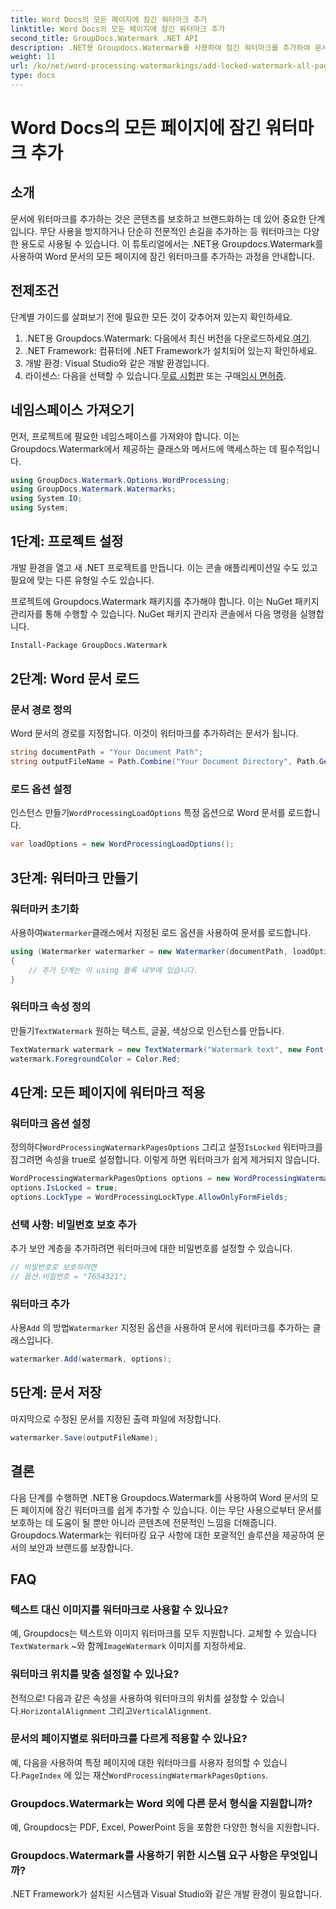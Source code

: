```yaml
---
title: Word Docs의 모든 페이지에 잠긴 워터마크 추가
linktitle: Word Docs의 모든 페이지에 잠긴 워터마크 추가
second_title: GroupDocs.Watermark .NET API
description: .NET용 Groupdocs.Watermark를 사용하여 잠긴 워터마크를 추가하여 문서를 보호하세요. 쉬운 구현을 위해 단계별 가이드를 따르세요.
weight: 11
url: /ko/net/word-processing-watermarkings/add-locked-watermark-all-pages-word-docs/
type: docs
---
```

# Word Docs의 모든 페이지에 잠긴 워터마크 추가

## 소개
문서에 워터마크를 추가하는 것은 콘텐츠를 보호하고 브랜드화하는 데 있어 중요한 단계입니다. 무단 사용을 방지하거나 단순히 전문적인 손길을 추가하는 등 워터마크는 다양한 용도로 사용될 수 있습니다. 이 튜토리얼에서는 .NET용 Groupdocs.Watermark를 사용하여 Word 문서의 모든 페이지에 잠긴 워터마크를 추가하는 과정을 안내합니다.
## 전제조건
단계별 가이드를 살펴보기 전에 필요한 모든 것이 갖추어져 있는지 확인하세요.
1. .NET용 Groupdocs.Watermark: 다음에서 최신 버전을 다운로드하세요.[여기](https://releases.groupdocs.com/Watermark/net/).
2. .NET Framework: 컴퓨터에 .NET Framework가 설치되어 있는지 확인하세요.
3. 개발 환경: Visual Studio와 같은 개발 환경입니다.
4.  라이센스: 다음을 선택할 수 있습니다.[무료 시험판](https://releases.groupdocs.com/) 또는 구매[임시 면허증](https://purchase.groupdocs.com/temporary-license/).
## 네임스페이스 가져오기
먼저, 프로젝트에 필요한 네임스페이스를 가져와야 합니다. 이는 Groupdocs.Watermark에서 제공하는 클래스와 메서드에 액세스하는 데 필수적입니다.
```csharp
using GroupDocs.Watermark.Options.WordProcessing;
using GroupDocs.Watermark.Watermarks;
using System.IO;
using System;
```
## 1단계: 프로젝트 설정

개발 환경을 열고 새 .NET 프로젝트를 만듭니다. 이는 콘솔 애플리케이션일 수도 있고 필요에 맞는 다른 유형일 수도 있습니다.

프로젝트에 Groupdocs.Watermark 패키지를 추가해야 합니다. 이는 NuGet 패키지 관리자를 통해 수행할 수 있습니다. NuGet 패키지 관리자 콘솔에서 다음 명령을 실행합니다.
```sh
Install-Package GroupDocs.Watermark
```
## 2단계: Word 문서 로드
### 문서 경로 정의
Word 문서의 경로를 지정합니다. 이것이 워터마크를 추가하려는 문서가 됩니다.
```csharp
string documentPath = "Your Document Path";
string outputFileName = Path.Combine("Your Document Directory", Path.GetFileName(documentPath));
```
### 로드 옵션 설정
 인스턴스 만들기`WordProcessingLoadOptions` 특정 옵션으로 Word 문서를 로드합니다.
```csharp
var loadOptions = new WordProcessingLoadOptions();
```
## 3단계: 워터마크 만들기
### 워터마커 초기화
 사용하여`Watermarker`클래스에서 지정된 로드 옵션을 사용하여 문서를 로드합니다.
```csharp
using (Watermarker watermarker = new Watermarker(documentPath, loadOptions))
{
    // 추가 단계는 이 using 블록 내부에 있습니다.
}
```
### 워터마크 속성 정의
 만들기`TextWatermark` 원하는 텍스트, 글꼴, 색상으로 인스턴스를 만듭니다.
```csharp
TextWatermark watermark = new TextWatermark("Watermark text", new Font("Arial", 19));
watermark.ForegroundColor = Color.Red;
```
## 4단계: 모든 페이지에 워터마크 적용
### 워터마크 옵션 설정
 정의하다`WordProcessingWatermarkPagesOptions` 그리고 설정`IsLocked` 워터마크를 잠그려면 속성을 true로 설정합니다. 이렇게 하면 워터마크가 쉽게 제거되지 않습니다.
```csharp
WordProcessingWatermarkPagesOptions options = new WordProcessingWatermarkPagesOptions();
options.IsLocked = true;
options.LockType = WordProcessingLockType.AllowOnlyFormFields;
```
### 선택 사항: 비밀번호 보호 추가
추가 보안 계층을 추가하려면 워터마크에 대한 비밀번호를 설정할 수 있습니다.
```csharp
// 비밀번호로 보호하려면
// 옵션.비밀번호 = "7654321";
```
### 워터마크 추가
 사용`Add` 의 방법`Watermarker` 지정된 옵션을 사용하여 문서에 워터마크를 추가하는 클래스입니다.
```csharp
watermarker.Add(watermark, options);
```
## 5단계: 문서 저장
마지막으로 수정된 문서를 지정된 출력 파일에 저장합니다.
```csharp
watermarker.Save(outputFileName);
```

## 결론
다음 단계를 수행하면 .NET용 Groupdocs.Watermark를 사용하여 Word 문서의 모든 페이지에 잠긴 워터마크를 쉽게 추가할 수 있습니다. 이는 무단 사용으로부터 문서를 보호하는 데 도움이 될 뿐만 아니라 콘텐츠에 전문적인 느낌을 더해줍니다. Groupdocs.Watermark는 워터마킹 요구 사항에 대한 포괄적인 솔루션을 제공하여 문서의 보안과 브랜드를 보장합니다.
## FAQ
### 텍스트 대신 이미지를 워터마크로 사용할 수 있나요?
 예, Groupdocs는 텍스트와 이미지 워터마크를 모두 지원합니다. 교체할 수 있습니다`TextWatermark` ~와 함께`ImageWatermark` 이미지를 지정하세요.
### 워터마크 위치를 맞춤 설정할 수 있나요?
 전적으로! 다음과 같은 속성을 사용하여 워터마크의 위치를 설정할 수 있습니다.`HorizontalAlignment` 그리고`VerticalAlignment`.
### 문서의 페이지별로 워터마크를 다르게 적용할 수 있나요?
 예, 다음을 사용하여 특정 페이지에 대한 워터마크를 사용자 정의할 수 있습니다.`PageIndex` 에 있는 재산`WordProcessingWatermarkPagesOptions`.
### Groupdocs.Watermark는 Word 외에 다른 문서 형식을 지원합니까?
예, Groupdocs는 PDF, Excel, PowerPoint 등을 포함한 다양한 형식을 지원합니다.
### Groupdocs.Watermark를 사용하기 위한 시스템 요구 사항은 무엇입니까?
.NET Framework가 설치된 시스템과 Visual Studio와 같은 개발 환경이 필요합니다.